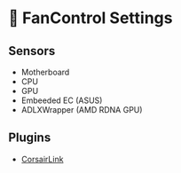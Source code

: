 # 💨 FanControl Settings
## Sensors
- Motherboard
- CPU
- GPU
- Embeeded EC (ASUS)
- ADLXWrapper (AMD RDNA GPU)

## Plugins
- [CorsairLink](https://github.com/EvanMulawski/FanControl.CorsairLink)
